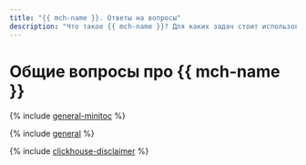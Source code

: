 ```yaml
---
title: "{{ mch-name }}. Ответы на вопросы"
description: "Что такое {{ mch-name }}? Для каких задач стоит использовать {{ mch-name }}, а для каких — виртуальные машины с базами данных? Какую часть работы по управлению и сопровождению баз данных берет на себя {{ mch-name }}? Ответы на эти и другие вопросы в данной статье."
---
```


# Общие вопросы про {{ mch-name }}

{% include [general-minitoc](../../_qa/managed-clickhouse/minitoc/general.md) %}

{% include [general](../../_qa/managed-clickhouse/general.md) %}

{% include [clickhouse-disclaimer](../../_includes/clickhouse-disclaimer.md) %}
